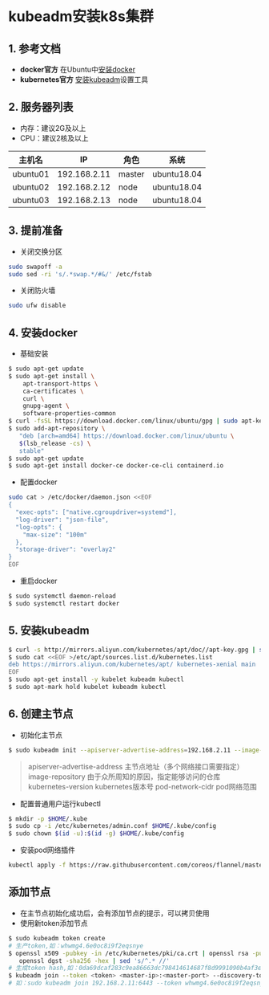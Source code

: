 # kubeadm安装k8s集群
## 1. 参考文档
* __docker官方__ 在Ubuntu中[安装docker](https://docs.docker.com/engine/install/ubuntu/ "Install Docker Engine on Ubuntu")
* __kubernetes官方__ [安装kubeadm](https://kubernetes.io/zh/docs/setup/production-environment/tools/kubeadm/install-kubeadm/ "install-kubeadm")设置工具
## 2. 服务器列表
* 内存：建议2G及以上
* CPU：建议2核及以上

|  主机名   | IP  | 角色  | 系统  |
|  ----  | ----  | ----  | ----  |
| ubuntu01  | 192.168.2.11 | master | ubuntu18.04 |
| ubuntu02  | 192.168.2.12 | node | ubuntu18.04 |
| ubuntu03  | 192.168.2.13 | node | ubuntu18.04 |
## 3. 提前准备
* 关闭交换分区
```bash
sudo swapoff -a
sudo sed -ri 's/.*swap.*/#&/' /etc/fstab
```
* 关闭防火墙
```bash
sudo ufw disable
```
## 4. 安装docker
* 基础安装
```bash
$ sudo apt-get update
$ sudo apt-get install \
    apt-transport-https \
    ca-certificates \
    curl \
    gnupg-agent \
    software-properties-common
$ curl -fsSL https://download.docker.com/linux/ubuntu/gpg | sudo apt-key add -
$ sudo add-apt-repository \
   "deb [arch=amd64] https://download.docker.com/linux/ubuntu \
   $(lsb_release -cs) \
   stable"
$ sudo apt-get update
$ sudo apt-get install docker-ce docker-ce-cli containerd.io
```
* 配置docker
```bash
sudo cat > /etc/docker/daemon.json <<EOF
{
  "exec-opts": ["native.cgroupdriver=systemd"],
  "log-driver": "json-file",
  "log-opts": {
    "max-size": "100m"
  },
  "storage-driver": "overlay2"
}
EOF
```
* 重启docker
```bash
$ sudo systemctl daemon-reload
$ sudo systemctl restart docker
```
## 5. 安装kubeadm
```bash
$ curl -s http://mirrors.aliyun.com/kubernetes/apt/doc//apt-key.gpg | sudo apt-key add -
$ sudo cat <<EOF >/etc/apt/sources.list.d/kubernetes.list
deb https://mirrors.aliyun.com/kubernetes/apt/ kubernetes-xenial main
EOF
$ sudo apt-get install -y kubelet kubeadm kubectl
$ sudo apt-mark hold kubelet kubeadm kubectl
```
## 6. 创建主节点
* 初始化主节点
```bash
$ sudo kubeadm init --apiserver-advertise-address=192.168.2.11 --image-repository=registry.cn-hangzhou.aliyuncs.com/kube_open_images --kubernetes-version=v1.18.5 --pod-network-cidr=172.20.0.0/16
```
> apiserver-advertise-address 主节点地址（多个网络接口需要指定）
> image-repository 由于众所周知的原因，指定能够访问的仓库
> kubernetes-version kubernetes版本号
> pod-network-cidr pod网络范围
* 配置普通用户运行kubectl
```bash
$ mkdir -p $HOME/.kube
$ sudo cp -i /etc/kubernetes/admin.conf $HOME/.kube/config
$ sudo chown $(id -u):$(id -g) $HOME/.kube/config
```
* 安装pod网络插件
```bash
kubectl apply -f https://raw.githubusercontent.com/coreos/flannel/master/Documentation/kube-flannel.yml
```
## 添加节点
* 在主节点初始化成功后，会有添加节点的提示，可以拷贝使用
* 使用新token添加节点
```bash
$ sudo kubeadm token create
# 生产token,如：whwmg4.6e0oc8i9f2eqsnye
$ openssl x509 -pubkey -in /etc/kubernetes/pki/ca.crt | openssl rsa -pubin -outform der 2>/dev/null |
   openssl dgst -sha256 -hex | sed 's/^.* //'
# 生成token hash,如：0da69dcaf283c9ea86663dc798414614687f8d9991090b4af3ef859ba9f5f4a
$ kubeadm join --token <token> <master-ip>:<master-port> --discovery-token-ca-cert-hash sha256:<hash>
# 如：sudo kubeadm join 192.168.2.11:6443 --token whwmg4.6e0oc8i9f2eqsnye     --discovery-token-ca-cert-hash sha256:0da69dcaf283c9ea86663dc798414614687f8d9991090b4af3ef859ba9f5f4a
```